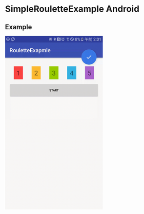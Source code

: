 # SimpleRouletteExample Android

## Example
<img src="https://raw.githubusercontent.com/KawakawaRitsuki/SimpleRouletteExample_Android/master/example.gif" width="320px">
